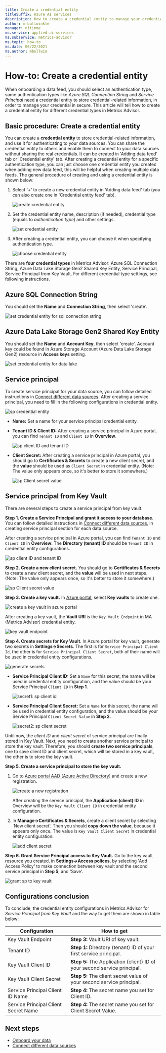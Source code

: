 ```yaml
---
title: Create a credential entity
titleSuffix: Azure AI services
description: How to create a credential entity to manage your credential in secure.
author: mrbullwinkle
manager: nitinme
ms.service: applied-ai-services
ms.subservice: metrics-advisor
ms.topic: how-to
ms.date: 06/22/2021
ms.author: mbullwin
---
```


# How-to: Create a credential entity

When onboarding a data feed, you should select an authentication type, some authentication types like *Azure SQL Connection String* and *Service Principal* need a credential entity to store credential-related information, in order to manage your credential in secure. This article will tell how to create a credential entity for different credential types in Metrics Advisor.
    

## Basic procedure: Create a credential entity

You can create a **credential entity** to store credential-related information, and use it for authenticating to your data sources. You can share the credential entity to others and enable them to connect to your data sources without sharing the real credentials. It can be created in 'Adding data feed' tab or 'Credential entity' tab. After creating a credential entity for a specific authentication type, you can just choose one credential entity you created when adding new data feed, this will be helpful when creating multiple data feeds. The general procedure of creating and using a credential entity is shown below:

1. Select '+' to create a new credential entity in 'Adding data feed' tab (you can also create one in 'Credential entity feed' tab).

   ![create credential entity](../media/create-credential-entity.png)
 
2. Set the credential entity name, description (if needed), credential type (equals to *authentication type*) and other settings.

   ![set credential entity](../media/set-credential-entity.png)
 
3. After creating a credential entity, you can choose it when specifying authentication type.

   ![choose credential entity](../media/choose-credential-entity.png)
 
There are **four credential types** in Metrics Advisor:  Azure SQL Connection String, Azure Data Lake Storage Gen2 Shared Key Entity, Service Principal, Service Principal from Key Vault. For different credential type settings, see following instructions.

## Azure SQL Connection String

You should set the **Name** and **Connection String**, then select 'create'.

![set credential entity for sql connection string](../media/credential-entity/credential-entity-sql-connection-string.png)

## Azure Data Lake Storage Gen2 Shared Key Entity

You should set the **Name** and **Account Key**, then select 'create'. Account key could be found in Azure Storage Account (Azure Data Lake Storage Gen2) resource in **Access keys** setting.

<!-- 增加basic说明，tips是错的；增加一下怎么管理；加一个step1的link
-->
![set credential entity for data lake](../media/credential-entity/credential-entity-data-lake.png)

## Service principal

To create service principal for your data source, you can follow detailed instructions in [Connect different data sources](../data-feeds-from-different-sources.md). After creating a service principal, you need to fill in the following configurations in credential entity.

![sp credential entity](../media/credential-entity/credential-entity-service-principal.png)

* **Name:** Set a name for your service principal credential entity.
* **Tenant ID & Client ID:** After creating a service principal in Azure portal, you can find `Tenant ID` and `Client ID` in **Overview**.

    ![sp client ID and tenant ID](../media/credential-entity/sp-client-tenant-id.png)

* **Client Secret:** After creating a service principal in Azure portal, you should go to **Certificates & Secrets** to create a new client secret, and the **value** should be used as `Client Secret` in credential entity. (Note: The value only appears once, so it's better to store it somewhere.)


    ![sp Client secret value](../media/credential-entity/sp-secret-value.png)

## <span id="sp-from-kv">Service principal from Key Vault</span>

There are several steps to create a service principal from key vault.

**Step 1. Create a Service Principal and grant it access to your database.** You can follow detailed instructions in [Connect different data sources](../data-feeds-from-different-sources.md), in creating service principal section for each data source. 

After creating a service principal in Azure portal, you can find `Tenant ID` and `Client ID` in **Overview**. The **Directory (tenant) ID** should be `Tenant ID` in credential entity configurations.

![sp client ID and tenant ID](../media/credential-entity/sp-client-tenant-id.png)

**Step 2. Create a new client secret.** You should go to **Certificates & Secrets** to create a new client secret, and the **value** will be used in next steps. (Note: The value only appears once, so it's better to store it somewhere.)

![sp Client secret value](../media/credential-entity/sp-secret-value.png)

**Step 3. Create a key vault.** In [Azure portal](https://portal.azure.com/#home), select **Key vaults** to create one.

![create a key vault in azure portal](../media/credential-entity/create-key-vault.png)

After creating a key vault, the **Vault URI** is the `Key Vault Endpoint` in MA (Metrics Advisor) credential entity.

![key vault endpoint](../media/credential-entity/key-vault-endpoint.png)

**Step 4. Create secrets for Key Vault.** In Azure portal for key vault, generate two secrets in **Settings->Secrets**.
The first is for `Service Principal Client Id`, the other is for `Service Principal Client Secret`, both of their name will be used in credential entity configurations.

![generate secrets](../media/credential-entity/generate-secrets.png)

* **Service Principal Client ID:** Set a `Name` for this secret, the name will be used in credential entity configuration, and the value should be your Service Principal `Client ID` in **Step 1**.

    ![secret1: sp client id](../media/credential-entity/secret-1-sp-client-id.png)

* **Service Principal Client Secret:** Set a `Name` for this secret, the name will be used in credential entity configuration, and the value should be your Service Principal `Client Secret Value` in **Step 2**.

    ![secret2: sp client secret](../media/credential-entity/secret-2-sp-secret-value.png)

Until now, the *client ID* and *client secret* of service principal are finally stored in Key Vault. Next, you need to create another service principal to store the key vault. Therefore, you should **create two service principals**, one to save client ID and client secret, which will be stored in a key vault, the other is to store the key vault.

**Step 5. Create a service principal to store the key vault.** 

1. Go to [Azure portal AAD (Azure Active Directory)](https://portal.azure.com/?trace=diagnostics&feature.customportal=false#blade/Microsoft_AAD_IAM/ActiveDirectoryMenuBlade/Overview) and create a new registration.

    ![create a new registration](../media/credential-entity/create-registration.png)

    After creating the service principal, the **Application (client) ID** in Overview will be the `Key Vault Client ID` in credential entity configuration.

2. In **Manage->Certificates & Secrets**, create a client secret by selecting 'New client secret'. Then you should **copy down the value**, because it appears only once. The value is `Key Vault Client Secret` in credential entity configuration.

    ![add client secret](../media/credential-entity/add-client-secret.png)

**Step 6. Grant Service Principal access to Key Vault.**  Go to the key vault resource you created, in **Settings->Access polices**, by selecting 'Add Access Policy' to make connection between key vault and the second service principal in **Step 5**, and 'Save'.

![grant sp to key vault](../media/credential-entity/grant-sp-to-kv.png)


## Configurations conclusion
To conclude, the credential entity configurations in Metrics Advisor for *Service Principal from Key Vault* and the way to get them are shown in table below:

| Configuration | How to get |
|-------------| ---------------------|
| Key Vault Endpoint | **Step 3:** Vault URI of key vault. |
| Tenant ID | **Step 1:** Directory (tenant) ID of your first service principal. |
| Key Vault Client ID | **Step 5:** The Application (client) ID of your second service principal. |
| Key Vault Client Secret | **Step 5:** The client secret value of your second service principal. |
| Service Principal Client ID Name | **Step 4:** The secret name you set for Client ID. |
| Service Principal Client Secret Name | **Step 4:** The secret name you set for Client Secret Value. |


## Next steps

- [Onboard your data](onboard-your-data.md)
- [Connect different data sources](../data-feeds-from-different-sources.md)
